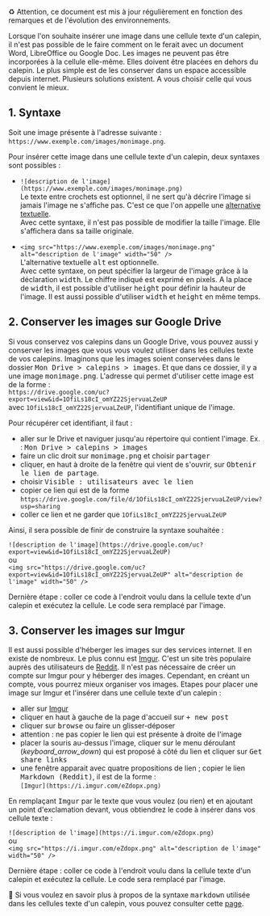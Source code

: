 ♻️ Attention, ce document est mis à jour régulièrement en fonction des remarques et de l'évolution des environnements.

Lorsque l'on souhaite insérer une image dans une cellule texte d'un calepin, il n'est pas possible de le faire comment on le ferait avec un document Word, LibreOffice ou Google Doc. Les images ne peuvent pas être incorporées à la cellule elle-même. Elles doivent être placées en dehors du calepin. Le plus simple est de les conserver dans un espace accessible depuis internet. Plusieurs solutions existent. A vous choisir celle qui vous convient le mieux.

## 1. Syntaxe
Soit une image présente à l'adresse suivante  : `https://www.exemple.com/images/monimage.png`.

Pour insérer cette image dans une cellule texte d'un calepin, deux syntaxes sont possibles :
- `![description de l'image](https://www.exemple.com/images/monimage.png)`<br />
Le texte entre crochets est optionnel, il ne sert qu'à décrire l'image si jamais l'image ne s'affiche pas. C'est ce que l'on appelle une [alternative textuelle](https://fr.wikipedia.org/wiki/Alternative_textuelle).<br />
Avec cette syntaxe, il n'est pas possible de modifier la taille l'image. Elle s'affichera dans sa taille originale.

- `<img src="https://www.exemple.com/images/monimage.png" alt="description de l'image" width="50" />`<br />
L'alternative textuelle <kbd>alt</kbd> est optionnelle.<br />
Avec cette syntaxe, on peut spécifier la largeur de l'image grâce à la déclaration <kbd>width</kbd>. Le chiffre indiqué est exprimé en pixels. A la place de <kbd>width</kbd>, il est possible d'utiliser <kbd>height</kbd> pour définir la hauteur de l'image. Il est aussi possible d'utiliser <kbd>width</kbd> et <kbd>height</kbd> en même temps.

## 2. Conserver les images sur Google Drive
Si vous conservez vos calepins dans un Google Drive, vous pouvez aussi y conserver les images que vous vous voulez utiliser dans les cellules texte de vos calepins. Imaginons que les images soient conservées dans le dossier <kbd>Mon Drive > calepins > images</kbd>. Et que dans ce dossier, il y a une image <kbd>monimage.png</kbd>. L'adresse qui permet d'utiliser cette image est de la forme :<br />
`https://drive.google.com/uc?export=view&id=1OfiLs18cI_omYZ22SjervuaLZeUP`<br />
avec `1OfiLs18cI_omYZ22SjervuaLZeUP`, l'identifiant unique de l'image.

Pour récupérer cet identifiant, il faut :
- aller sur le Drive et naviguer jusqu'au répertoire qui contient l'image. Ex. : <kbd>Mon Drive > calepins > images</kbd>
- faire un clic droit sur <kbd>monimage.png</kbd> et choisir <kbd>partager</kbd>
- cliquer, en haut à droite de la fenêtre qui vient de s'ouvrir, sur <kbd>Obtenir le lien de partage</kbd>.
- choisir <kbd>Visible : utilisateurs avec le lien</kbd>
- copier ce lien qui est de la forme `https://drive.google.com/file/d/1OfiLs18cI_omYZ22SjervuaLZeUP/view?usp=sharing`
- coller ce lien et ne garder que `1OfiLs18cI_omYZ22SjervuaLZeUP`

Ainsi, il sera possible de finir de construire la syntaxe souhaitée :

`![description de l'image](https://drive.google.com/uc?export=view&id=1OfiLs18cI_omYZ22SjervuaLZeUP)`<br />
ou<br />
`<img src="https://drive.google.com/uc?export=view&id=1OfiLs18cI_omYZ22SjervuaLZeUP" alt="description de l'image" width="50" />`

Dernière étape : coller ce code à l'endroit voulu dans la cellule texte d'un calepin et exécutez la cellule. Le code sera remplacé par l'image.

## 3. Conserver les images sur Imgur
Il est aussi possible d'héberger les images sur des services internet. Il en existe de nombreux. Le plus connu est [Imgur](https://imgur.com/). C'est un site très populaire auprès des utilisateurs de [Reddit](https://www.reddit.com/). Il n'est pas nécessaire de créer un compte sur Imgur pour y héberger des images. Cependant, en créant un compte, vous pourrez mieux organiser vos images.
Etapes pour placer une image sur Imgur et l'insérer dans une cellule texte d'un calepin :
- aller sur [Imgur](https://imgur.com/)
- cliquer en haut à gauche de la page d'accueil sur <kbd>+ new post</kbd>
- cliquer sur <kbd>browse</kbd> ou faire un glisser-déposer
- attention : ne pas copier le lien qui est présente à droite de l'image
- placer la souris au-dessus l'image, cliquer sur le menu déroulant (<i class="material-icons align-middle">keyboard_arrow_down</i>) qui est proposé à côté du lien et cliquer sur <kbd>Get share links</kbd>
- une fenêtre apparait avec quatre propositions de lien ; copier le lien <kbd>Markdown (Reddit)</kbd>, il est de la forme :<br />
`[Imgur](https://i.imgur.com/eZdopx.png)`

En remplaçant <kbd>Imgur</kbd> par le texte que vous voulez (ou rien) et en ajoutant un point d'exclamation devant, vous obtiendrez le code à insérer dans vos cellule texte :

`![description de l'image](https://i.imgur.com/eZdopx.png)`<br />
ou<br />
`<img src="https://i.imgur.com/eZdopx.png" alt="description de l'image" width="50" />`

Dernière étape : coller ce code à l'endroit voulu dans la cellule texte d'un calepin et exécutez la cellule. Le code sera remplacé par l'image.

🔎 Si vous voulez en savoir plus à propos de la syntaxe <kbd>markdown</kbd> utilisée dans les cellules texte d'un calepin, vous pouvez consulter cette [page](https://jupyter-notebook.readthedocs.io/en/stable/examples/Notebook/Working%20With%20Markdown%20Cells.html).

